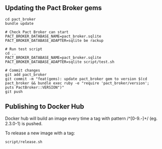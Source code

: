 ## Updating the Pact Broker gems

    cd pact_broker
    bundle update

    # Check Pact Broker can start
    PACT_BROKER_DATABASE_NAME=pact_broker.sqlite PACT_BROKER_DATABASE_ADAPTER=sqlite be rackup

    # Run test script
    cd ..
    PACT_BROKER_DATABASE_NAME=pact_broker.sqlite PACT_BROKER_DATABASE_ADAPTER=sqlite script/test.sh

    # Commit changes
    git add pact_broker
    git commit -m "feat(gems): update pact_broker gem to version $(cd pact_broker && bundle exec ruby -e "require 'pact_broker/version'; puts PactBroker::VERSION")"
    git push

## Publishing to Docker Hub

Docker hub will build an image every time a tag with pattern /^[0-9.\-]+/ (eg. 2.3.0-1) is pushed.

To release a new image with a tag:

    script/release.sh
